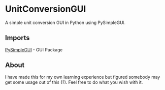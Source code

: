 # UnitConversionGUI
A simple unit conversion GUI in Python using PySimpleGUI.

## Imports
[PySimpleGUI](https://pysimplegui.readthedocs.io/en/latest/) - GUI Package

## About
I have made this for my own learning experience but figured somebody may get some usage out of this (?). Feel free to do what you wish with it.

